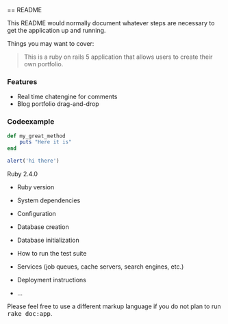 == README


This README would normally document whatever steps are necessary to get the
application up and running.

Things you may want to cover:

> This is a ruby on rails 5 application that allows users to create their own portfolio.
### Features 

- Real time chatengine for comments
- Blog portfolio drag-and-drop

### Codeexample

```ruby
def my_great_method 
	puts "Here it is"
end
```

```javascript
alert('hi there')
```

Ruby 2.4.0 
* Ruby version

* System dependencies

* Configuration

* Database creation

* Database initialization

* How to run the test suite

* Services (job queues, cache servers, search engines, etc.)

* Deployment instructions

* ...


Please feel free to use a different markup language if you do not plan to run
<tt>rake doc:app</tt>.
